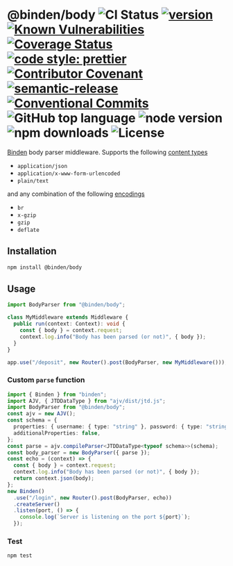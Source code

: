 # @binden/body ![CI Status](https://github.com/binden-js/body/workflows/CI/badge.svg) [![version](https://img.shields.io/github/package-json/v/binden-js/body?style=plastic)](https://github.com/binden-js/body) [![Known Vulnerabilities](https://snyk.io/test/github/binden-js/body/badge.svg)](https://snyk.io/test/github/binden-js/body) [![Coverage Status](https://coveralls.io/repos/github/binden-js/body/badge.svg?branch=main)](https://coveralls.io/github/binden-js/body?branch=main) [![code style: prettier](https://img.shields.io/badge/code_style-prettier-ff69b4.svg)](https://github.com/prettier/prettier) [![Contributor Covenant](https://img.shields.io/badge/Contributor%20Covenant-2.1-4baaaa.svg)](CODE_OF_CONDUCT.md) [![semantic-release](https://img.shields.io/badge/%20%20%F0%9F%93%A6%F0%9F%9A%80-semantic--release-e10079.svg)](https://github.com/semantic-release/semantic-release) [![Conventional Commits](https://img.shields.io/badge/Conventional%20Commits-1.0.0-yellow.svg)](https://conventionalcommits.org) ![GitHub top language](https://img.shields.io/github/languages/top/binden-js/body) ![node version](https://img.shields.io/node/v/@binden/body) ![npm downloads](https://img.shields.io/npm/dt/@binden/body) ![License](https://img.shields.io/github/license/binden-js/body)

[Binden](https://github.com/binden-js/binden) body parser middleware. Supports the following [content types](https://developer.mozilla.org/en-US/docs/Web/HTTP/Headers/Content-Type)

- `application/json`
- `application/x-www-form-urlencoded`
- `plain/text`

and any combination of the following [encodings](https://developer.mozilla.org/en-US/docs/Web/HTTP/Headers/Content-Encoding)

- `br`
- `x-gzip`
- `gzip`
- `deflate`

## Installation

```bash
npm install @binden/body
```

## Usage

```typescript
import BodyParser from "@binden/body";

class MyMiddleware extends Middleware {
  public run(context: Context): void {
    const { body } = context.request;
    context.log.info("Body has been parsed (or not)", { body });
  }
}

app.use("/deposit", new Router().post(BodyParser, new MyMiddleware()));
```

### Custom `parse` function

```typescript
import { Binden } from "binden";
import AJV, { JTDDataType } from "ajv/dist/jtd.js";
import BodyParser from "@binden/body";
const ajv = new AJV();
const schema = {
  properties: { username: { type: "string" }, password: { type: "string" } },
  additionalProperties: false,
};
const parse = ajv.compileParser<JTDDataType<typeof schema>>(schema);
const body_parser = new BodyParser({ parse });
const echo = (context) => {
  const { body } = context.request;
  context.log.info("Body has been parsed (or not)", { body });
  return context.json(body);
};
new Binden()
  .use("/login", new Router().post(BodyParser, echo))
  .createServer()
  .listen(port, () => {
    console.log(`Server is listening on the port ${port}`);
  });
```

### Test

```bash
npm test
```
